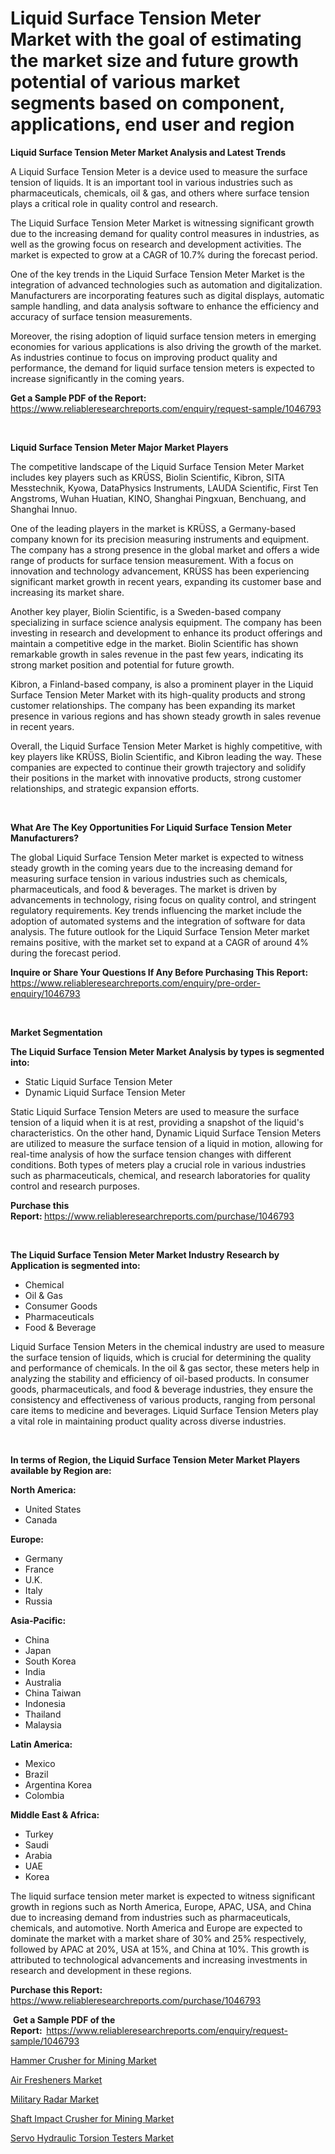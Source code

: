 <p><h1>Liquid Surface Tension Meter Market with the goal of estimating the market size and future growth potential of various market segments based on component, applications, end user and region</h1></p><p><strong>Liquid Surface Tension Meter Market Analysis and Latest Trends</strong></p>
<p><p>A Liquid Surface Tension Meter is a device used to measure the surface tension of liquids. It is an important tool in various industries such as pharmaceuticals, chemicals, oil & gas, and others where surface tension plays a critical role in quality control and research.</p><p>The Liquid Surface Tension Meter Market is witnessing significant growth due to the increasing demand for quality control measures in industries, as well as the growing focus on research and development activities. The market is expected to grow at a CAGR of 10.7% during the forecast period.</p><p>One of the key trends in the Liquid Surface Tension Meter Market is the integration of advanced technologies such as automation and digitalization. Manufacturers are incorporating features such as digital displays, automatic sample handling, and data analysis software to enhance the efficiency and accuracy of surface tension measurements.</p><p>Moreover, the rising adoption of liquid surface tension meters in emerging economies for various applications is also driving the growth of the market. As industries continue to focus on improving product quality and performance, the demand for liquid surface tension meters is expected to increase significantly in the coming years.</p></p>
<p><strong>Get a Sample PDF of the Report:&nbsp;</strong> <a href="https://www.reliableresearchreports.com/enquiry/request-sample/1046793">https://www.reliableresearchreports.com/enquiry/request-sample/1046793</a></p>
<p>&nbsp;</p>
<p><strong>Liquid Surface Tension Meter Major Market Players</strong></p>
<p><p>The competitive landscape of the Liquid Surface Tension Meter Market includes key players such as KRÜSS, Biolin Scientific, Kibron, SITA Messtechnik, Kyowa, DataPhysics Instruments, LAUDA Scientific, First Ten Angstroms, Wuhan Huatian, KINO, Shanghai Pingxuan, Benchuang, and Shanghai Innuo. </p><p>One of the leading players in the market is KRÜSS, a Germany-based company known for its precision measuring instruments and equipment. The company has a strong presence in the global market and offers a wide range of products for surface tension measurement. With a focus on innovation and technology advancement, KRÜSS has been experiencing significant market growth in recent years, expanding its customer base and increasing its market share.</p><p>Another key player, Biolin Scientific, is a Sweden-based company specializing in surface science analysis equipment. The company has been investing in research and development to enhance its product offerings and maintain a competitive edge in the market. Biolin Scientific has shown remarkable growth in sales revenue in the past few years, indicating its strong market position and potential for future growth.</p><p>Kibron, a Finland-based company, is also a prominent player in the Liquid Surface Tension Meter Market with its high-quality products and strong customer relationships. The company has been expanding its market presence in various regions and has shown steady growth in sales revenue in recent years.</p><p>Overall, the Liquid Surface Tension Meter Market is highly competitive, with key players like KRÜSS, Biolin Scientific, and Kibron leading the way. These companies are expected to continue their growth trajectory and solidify their positions in the market with innovative products, strong customer relationships, and strategic expansion efforts.</p></p>
<p>&nbsp;</p>
<p><strong>What Are The Key Opportunities For Liquid Surface Tension Meter Manufacturers?</strong></p>
<p><p>The global Liquid Surface Tension Meter market is expected to witness steady growth in the coming years due to the increasing demand for measuring surface tension in various industries such as chemicals, pharmaceuticals, and food & beverages. The market is driven by advancements in technology, rising focus on quality control, and stringent regulatory requirements. Key trends influencing the market include the adoption of automated systems and the integration of software for data analysis. The future outlook for the Liquid Surface Tension Meter market remains positive, with the market set to expand at a CAGR of around 4% during the forecast period.</p></p>
<p><strong>Inquire or Share Your Questions If Any Before Purchasing This Report:</strong> <a href="https://www.reliableresearchreports.com/enquiry/pre-order-enquiry/1046793">https://www.reliableresearchreports.com/enquiry/pre-order-enquiry/1046793</a></p>
<p>&nbsp;</p>
<p><strong>Market Segmentation</strong></p>
<p><strong>The Liquid Surface Tension Meter Market Analysis by types is segmented into:</strong></p>
<p><ul><li>Static Liquid Surface Tension Meter</li><li>Dynamic Liquid Surface Tension Meter</li></ul></p>
<p><p>Static Liquid Surface Tension Meters are used to measure the surface tension of a liquid when it is at rest, providing a snapshot of the liquid's characteristics. On the other hand, Dynamic Liquid Surface Tension Meters are utilized to measure the surface tension of a liquid in motion, allowing for real-time analysis of how the surface tension changes with different conditions. Both types of meters play a crucial role in various industries such as pharmaceuticals, chemical, and research laboratories for quality control and research purposes.</p></p>
<p><strong>Purchase this Report:&nbsp;</strong><a href="https://www.reliableresearchreports.com/purchase/1046793">https://www.reliableresearchreports.com/purchase/1046793</a></p>
<p>&nbsp;</p>
<p><strong>The Liquid Surface Tension Meter Market Industry Research by Application is segmented into:</strong></p>
<p><ul><li>Chemical</li><li>Oil & Gas</li><li>Consumer Goods</li><li>Pharmaceuticals</li><li>Food & Beverage</li></ul></p>
<p><p>Liquid Surface Tension Meters in the chemical industry are used to measure the surface tension of liquids, which is crucial for determining the quality and performance of chemicals. In the oil & gas sector, these meters help in analyzing the stability and efficiency of oil-based products. In consumer goods, pharmaceuticals, and food & beverage industries, they ensure the consistency and effectiveness of various products, ranging from personal care items to medicine and beverages. Liquid Surface Tension Meters play a vital role in maintaining product quality across diverse industries.</p></p>
<p>&nbsp;</p>
<p><strong>In terms of Region, the Liquid Surface Tension Meter Market Players available by Region are:</strong></p>
<p>
    <p> <strong> North America: </strong>
        <ul>
            <li>United States</li>
            <li>Canada</li>
        </ul>
        </p> 
    <p> <strong> Europe: </strong>
        <ul>
            <li>Germany</li>
            <li>France</li>
            <li>U.K.</li>
            <li>Italy</li>
            <li>Russia</li>
        </ul>
        </p> 
    <p> <strong> Asia-Pacific: </strong>
        <ul>
            <li>China</li>
            <li>Japan</li>
            <li>South Korea</li>
            <li>India</li>
            <li>Australia</li>
            <li>China Taiwan</li>
            <li>Indonesia</li>
            <li>Thailand</li>
            <li>Malaysia</li>
        </ul>
        </p> 
    <p> <strong> Latin America: </strong>
        <ul>
            <li>Mexico</li>
            <li>Brazil</li>
            <li>Argentina Korea</li>
            <li>Colombia</li>
        </ul>
        </p> 
    <p> <strong> Middle East & Africa: </strong>
        <ul>
            <li>Turkey</li>
            <li>Saudi</li>
            <li>Arabia</li>
            <li>UAE</li>
            <li>Korea</li>
        </ul>
    </p>
    </p>
<p><p>The liquid surface tension meter market is expected to witness significant growth in regions such as North America, Europe, APAC, USA, and China due to increasing demand from industries such as pharmaceuticals, chemicals, and automotive. North America and Europe are expected to dominate the market with a market share of 30% and 25% respectively, followed by APAC at 20%, USA at 15%, and China at 10%. This growth is attributed to technological advancements and increasing investments in research and development in these regions.</p></p>
<p><strong>Purchase this Report: </strong><a href="https://www.reliableresearchreports.com/purchase/1046793">https://www.reliableresearchreports.com/purchase/1046793</a></p>
<p>&nbsp;<strong>Get a Sample PDF of the Report:&nbsp;&nbsp;</strong><a href="https://www.reliableresearchreports.com/enquiry/request-sample/1046793">https://www.reliableresearchreports.com/enquiry/request-sample/1046793</a></p>
<p><strong></strong></p>
<p><p><a href="https://medium.com/@pauladams6h/hammer-crusher-for-mining-market-research-report-its-history-and-forecast-2024-to-2031-14f867780c38">Hammer Crusher for Mining Market</a></p><p><a href="https://github.com/mharielmesa/Market-Research-Report-List-1/blob/main/air-fresheners-market.md">Air Fresheners Market</a></p><p><a href="https://github.com/dringals/Market-Research-Report-List-2/blob/main/military-radar-market.md">Military Radar Market</a></p><p><a href="https://medium.com/@pauladams6h/shaft-impact-crusher-for-mining-market-insight-market-trends-growth-forecasted-from-2024-to-2031-5f004fdd14c8">Shaft Impact Crusher for Mining Market</a></p><p><a href="https://medium.com/@pauladams6h/servo-hydraulic-torsion-testers-market-comprehensive-assessment-by-type-application-and-5a64ea750986">Servo Hydraulic Torsion Testers Market</a></p></p>